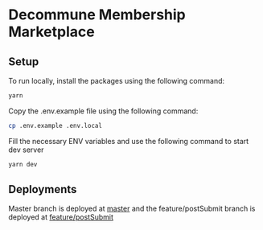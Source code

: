 # Decommune Membership Marketplace
## Setup

To run locally, install the packages using the following command:

```bash
yarn
```

Copy the .env.example file using the following command:
```bash
cp .env.example .env.local
```
Fill the necessary ENV variables and use the following command to start dev server

```bash
yarn dev
```

## Deployments
Master branch is deployed at [master](https://coinvise-front.vercel.app) and the feature/postSubmit branch is deployed at [feature/postSubmit](https://coinvise-front-git-feature-postsubmit-dhruv035.vercel.app)
